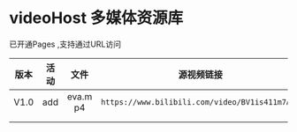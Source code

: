 # videoHost 多媒体资源库  

已开通Pages ,支持通过URL访问





| 版本 | 活动 |   文件   | 源视频链接                                                   | 引用链接                                 |
| :--: | :--: | :------: | ------------------------------------------------------------ | ---------------------------------------- |
| V1.0 | add  | eva.m p4 | `https://www.bilibili.com/video/BV1is411m7AH0` | `https://niconicoli.com/videoHost/videos/eva.mp4` |
|      |      |          |                                                              |                                          |
|      |      |          |                                                              |                                          |

